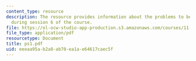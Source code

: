 ```yaml
---
content_type: resource
description: The resource provides information about the problems to be submitted
  during session 6 of the course.
file: https://ol-ocw-studio-app-production.s3.amazonaws.com/courses/11-128-information-technology-and-the-labor-market-spring-2005/eeeaa95ab2a8ab70ea1ae64617caec5f_ps1.pdf
file_type: application/pdf
resourcetype: Document
title: ps1.pdf
uid: eeeaa95a-b2a8-ab70-ea1a-e64617caec5f
---
```

